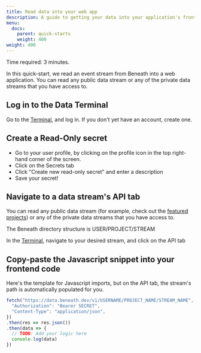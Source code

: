 ```yaml
---
title: Read data into your web app
description: A guide to getting your data into your application's frontend
menu:
  docs:
    parent: quick-starts
    weight: 400
weight: 400
---
```


Time required: 3 minutes.

In this quick-start, we read an event stream from Beneath into a web application. You can read any public data stream or any of the private data streams that you have access to.

## Log in to the Data Terminal
Go to the [Terminal](https://beneath.dev/?noredirect=1), and log in. If you don't yet have an account, create one.

## Create a Read-Only secret

- Go to your user profile, by clicking on the profile icon in the top right-hand corner of the screen.
- Click on the Secrets tab
- Click "Create new read-only secret" and enter a description
- Save your secret!

## Navigate to a data stream's API tab

You can read any public data stream (for example, check out the [featured projects](https://beneath.dev/?noredirect=1)) or any of the private data streams that you have access to. 

The Beneath directory structure is USER/PROJECT/STREAM

In the [Terminal](https://beneath.dev/?noredirect=1), navigate to your desired stream, and click on the API tab

## Copy-paste the Javascript snippet into your frontend code

Here's the template for Javascript imports, but on the API tab, the stream's path is automatically populated for you.

```javascript
fetch("https://data.beneath.dev/v1/USERNAME/PROJECT_NAME/STREAM_NAME", {
  "Authorization": "Bearer SECRET",
  "Content-Type": "application/json",
})
.then(res => res.json())
.then(data => {
  // TODO: Add your logic here
  console.log(data)
})
```
